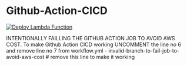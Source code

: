 # Github-Action-CICD

[![Deploy Lambda Function](https://github.com/ramnyewale/Github-Action-CICD/actions/workflows/workflow.yml/badge.svg)](https://github.com/ramnyewale/Github-Action-CICD/actions/workflows/workflow.yml)


INTENTIONALLY FAILLING THE GITHUB ACTION JOB TO AVOID AWS COST.
To make Github Action CICD working UNCOMMENT the line no 6 and remove line no 7 from workflow.yml
      - invalid-branch-to-fail-job-to-avoid-aws-cost # remove this line to make it working
